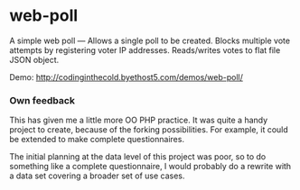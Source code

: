 # web-poll

A simple web poll — Allows a single poll to be created. Blocks multiple vote attempts by registering voter IP addresses. Reads/writes votes to flat file JSON object. 

Demo: http://codinginthecold.byethost5.com/demos/web-poll/

### Own feedback

This has given me a little more OO PHP practice. It was quite a handy project to create, because of the forking possibilities. For example, it could be extended to make complete questionnaires. 

The initial planning at the data level of this project was poor, so to do something like a complete questionnaire, I would probably do a rewrite with a data set covering a broader set of use cases. 